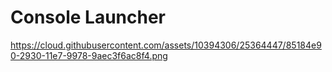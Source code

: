 # Console Launcher
https://cloud.githubusercontent.com/assets/10394306/25364447/85184e90-2930-11e7-9978-9aec3f6ac8f4.png

